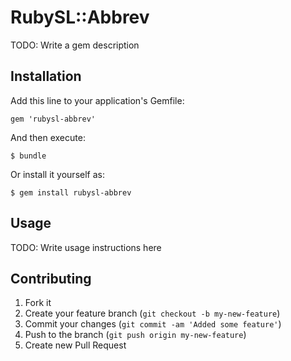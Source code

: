 # RubySL::Abbrev

TODO: Write a gem description

## Installation

Add this line to your application's Gemfile:

    gem 'rubysl-abbrev'

And then execute:

    $ bundle

Or install it yourself as:

    $ gem install rubysl-abbrev

## Usage

TODO: Write usage instructions here

## Contributing

1. Fork it
2. Create your feature branch (`git checkout -b my-new-feature`)
3. Commit your changes (`git commit -am 'Added some feature'`)
4. Push to the branch (`git push origin my-new-feature`)
5. Create new Pull Request
